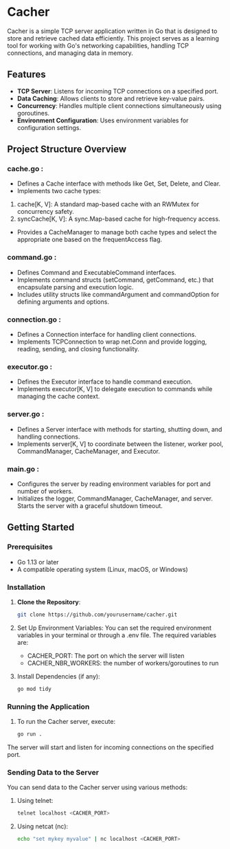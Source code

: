 # Cacher

Cacher is a simple TCP server application written in Go that is designed to store and retrieve cached data efficiently. This project serves as a learning tool for working with Go's networking capabilities, handling TCP connections, and managing data in memory.

## Features

- **TCP Server**: Listens for incoming TCP connections on a specified port.
- **Data Caching**: Allows clients to store and retrieve key-value pairs.
- **Concurrency**: Handles multiple client connections simultaneously using goroutines.
- **Environment Configuration**: Uses environment variables for configuration settings.

## Project Structure Overview
### cache.go :
- Defines a Cache interface with methods like Get, Set, Delete, and Clear.
- Implements two cache types:
1. cache[K, V]: A standard map-based cache with an RWMutex for concurrency safety.
2. syncCache[K, V]: A sync.Map-based cache for high-frequency access.
- Provides a CacheManager to manage both cache types and select the appropriate one based on the frequentAccess flag.
### command.go :
- Defines Command and ExecutableCommand interfaces.
- Implements command structs (setCommand, getCommand, etc.) that encapsulate parsing and execution logic.
- Includes utility structs like commandArgument and commandOption for defining arguments and options.
### connection.go :
- Defines a Connection interface for handling client connections.
- Implements TCPConnection to wrap net.Conn and provide logging, reading, sending, and closing functionality.
### executor.go :
- Defines the Executor interface to handle command execution.
- Implements executor[K, V] to delegate execution to commands while managing the cache context.
### server.go :
- Defines a Server interface with methods for starting, shutting down, and handling connections.
- Implements server[K, V] to coordinate between the listener, worker pool, CommandManager, CacheManager, and Executor.
### main.go :
- Configures the server by reading environment variables for port and number of workers.
- Initializes the logger, CommandManager, CacheManager, and server.
Starts the server with a graceful shutdown timeout.


## Getting Started

### Prerequisites

- Go 1.13 or later
- A compatible operating system (Linux, macOS, or Windows)

### Installation

1. **Clone the Repository**:
   ```bash
   git clone https://github.com/yourusername/cacher.git
2. Set Up Environment Variables:
You can set the required environment variables in your terminal or through a .env file. The required variables are:
    - CACHER_PORT: The port on which the server will listen
    - CACHER_NBR_WORKERS: the number of workers/goroutines to run

3. Install Dependencies (if any):
    ```bash
    go mod tidy
### Running the Application
1. To run the Cacher server, execute:
    ```bash
    go run .
The server will start and listen for incoming connections on the specified port.

### Sending Data to the Server
You can send data to the Cacher server using various methods:
1. Using telnet:
    ```bash
    telnet localhost <CACHER_PORT>
2. Using netcat (nc):
    ```bash
    echo "set mykey myvalue" | nc localhost <CACHER_PORT>
